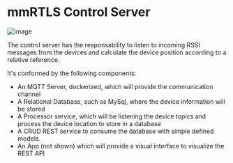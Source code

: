 # mmRTLS Control Server

![image](https://user-images.githubusercontent.com/5400635/114650119-0d8a1200-9cb8-11eb-96fa-447b159cee4d.png)

The control server has the responsability to listen to incoming RSSI messages from the devices and calculate the device position according to a relative reference.

It's conformed by the following components:

- An MQTT Server, dockerized, which will provide the communication channel
- A Relational Database, such as MySql, where the device information will be stored
- A Processor service, which will be listening the device topics and process the device location to store in a database
- A CRUD REST service to consume the database with simple defined models.
- An App (not shown) which will provide a visual interface to visualize the REST API